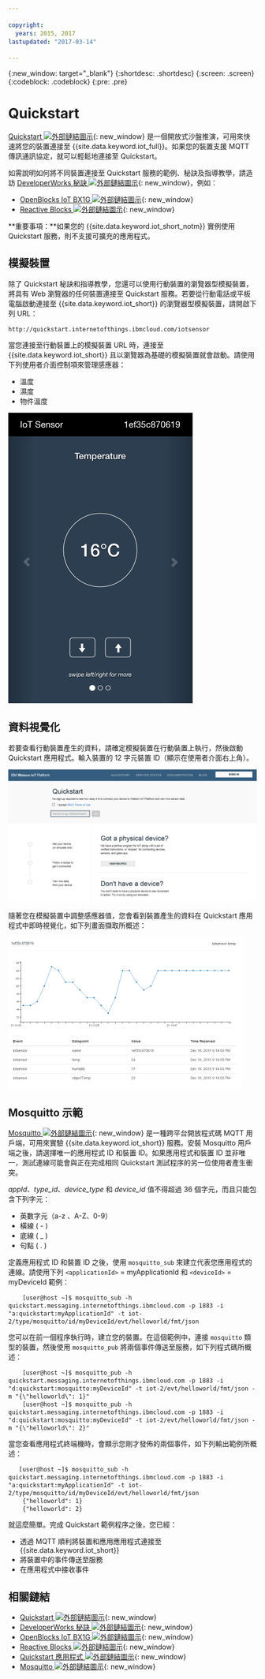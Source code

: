 ```yaml
---

copyright:
  years: 2015, 2017
lastupdated: "2017-03-14"

---
```


{:new_window: target="_blank"}
{:shortdesc: .shortdesc}
{:screen: .screen}
{:codeblock: .codeblock}
{:pre: .pre}

# Quickstart

[Quickstart ![外部鏈結圖示](../../../../icons/launch-glyph.svg "外部鏈結圖示")](https://quickstart.internetofthings.ibmcloud.com/#/){: new_window} 是一個開放式沙盤推演，可用來快速將您的裝置連接至 {{site.data.keyword.iot_full}}。如果您的裝置支援 MQTT 傳訊通訊協定，就可以輕鬆地連接至 Quickstart。

如需說明如何將不同裝置連接至 Quickstart 服務的範例、秘訣及指導教學，請造訪 [DeveloperWorks 秘訣 ![外部鏈結圖示](../../../../icons/launch-glyph.svg "外部鏈結圖示")](https://developer.ibm.com/recipes/){: new_window}，例如：

- [OpenBlocks IoT BX1G ![外部鏈結圖示](../../../../icons/launch-glyph.svg "外部鏈結圖示")](https://developer.ibm.com/recipes/tutorials/openblocks-iot-bx1g-for-iot-foundation-quickstart/){: new_window}
- [Reactive Blocks ![外部鏈結圖示](../../../../icons/launch-glyph.svg "外部鏈結圖示")](https://developer.ibm.com/recipes/tutorials/reactive-blocks-and-java-to-iot-foundation-part-1-quickstart/){: new_window}


**重要事項：**如果您的 {{site.data.keyword.iot_short_notm}} 實例使用 Quickstart 服務，則不支援可擴充的應用程式。

## 模擬裝置

除了 Quickstart 秘訣和指導教學，您還可以使用行動裝置的瀏覽器型模擬裝置，將具有 Web 瀏覽器的任何裝置連接至 Quickstart 服務。若要從行動電話或平板電腦啟動連接至 {{site.data.keyword.iot_short}} 的瀏覽器型模擬裝置，請開啟下列 URL：

```
http://quickstart.internetofthings.ibmcloud.com/iotsensor
```

當您連接至行動裝置上的模擬裝置 URL 時，連接至 {{site.data.keyword.iot_short}} 且以瀏覽器為基礎的模擬裝置就會啟動。請使用下列使用者介面控制項來管理感應器：

- 溫度
- 濕度
- 物件溫度


![影像](iotsensor.png)

## 資料視覺化

若要查看行動裝置產生的資料，請確定模擬裝置在行動裝置上執行，然後啟動 Quickstart 應用程式。輸入裝置的 12 字元裝置 ID（顯示在使用者介面右上角）。

![影像](quickstart.png)

隨著您在模擬裝置中調整感應器值，您會看到裝置產生的資料在 Quickstart 應用程式中即時視覺化，如下列畫面擷取所概述：

![影像](iotsensor_data.png)


## Mosquitto 示範

[Mosquitto ![外部鏈結圖示](../../../../icons/launch-glyph.svg "外部鏈結圖示")](http://mosquitto.org/){: new_window} 是一種跨平台開放程式碼 MQTT 用戶端，可用來實驗 {{site.data.keyword.iot_short}} 服務。安裝 Mosquitto 用戶端之後，請選擇唯一的應用程式 ID 和裝置 ID。如果應用程式和裝置 ID 並非唯一，測試連線可能會與正在完成相同 Quickstart 測試程序的另一位使用者產生衝突。

*appId*、*type_id*、*device_type* 和 *device_id* 值不得超過 36 個字元，而且只能包含下列字元：
- 英數字元（a-z 、A-Z、0-9）
- 橫線 ( - )
- 底線 ( _ )
- 句點 ( . )

定義應用程式 ID 和裝置 ID 之後，使用 `mosquitto_sub` 來建立代表您應用程式的連線。請使用下列 `<applicationId>` = myApplicationId 和 `<deviceId>` = myDeviceId 範例：
```
    [user@host ~]$ mosquitto_sub -h quickstart.messaging.internetofthings.ibmcloud.com -p 1883 -i "a:quickstart:myApplicationId" -t iot-2/type/mosquitto/id/myDeviceId/evt/helloworld/fmt/json

```

您可以在前一個程序執行時，建立您的裝置。在這個範例中，連接 `mosquitto` 類型的裝置，然後使用 `mosquitto_pub` 將兩個事件傳送至服務，如下列程式碼所概述：

```
    [user@host ~]$ mosquitto_pub -h quickstart.messaging.internetofthings.ibmcloud.com -p 1883 -i "d:quickstart:mosquitto:myDeviceId" -t iot-2/evt/helloworld/fmt/json -m "{\"helloworld\": 1}"
    [user@host ~]$ mosquitto_pub -h quickstart.messaging.internetofthings.ibmcloud.com -p 1883 -i "d:quickstart:mosquitto:myDeviceId" -t iot-2/evt/helloworld/fmt/json -m "{\"helloworld\": 2}"
```
當您查看應用程式終端機時，會顯示您剛才發佈的兩個事件，如下列輸出範例所概述：

```
   [user@host ~]$ mosquitto_sub -h quickstart.messaging.internetofthings.ibmcloud.com -p 1883 -i "a:quickstart:myApplicationId" -t iot-2/type/mosquitto/id/myDeviceId/evt/helloworld/fmt/json
    {"helloworld": 1}
    {"helloworld": 2}
```

就這麼簡單。完成 Quickstart 範例程序之後，您已經：
- 透過 MQTT 順利將裝置和應用應用程式連接至 {{site.data.keyword.iot_short}}
- 將裝置中的事件傳送至服務
- 在應用程式中接收事件


## 相關鏈結

- [Quickstart ![外部鏈結圖示](../../../../icons/launch-glyph.svg "外部鏈結圖示")](https://quickstart.internetofthings.ibmcloud.com){: new_window}
- [DeveloperWorks 秘訣 ![外部鏈結圖示](../../../../icons/launch-glyph.svg "外部鏈結圖示")](https://developer.ibm.com/recipes){: new_window}
- [OpenBlocks IoT BX1G ![外部鏈結圖示](../../../../icons/launch-glyph.svg "外部鏈結圖示")](https://developer.ibm.com/recipes/tutorials/openblocks-iot-bx1g-for-iot-foundation-quickstart/){: new_window}
- [Reactive Blocks ![外部鏈結圖示](../../../../icons/launch-glyph.svg "外部鏈結圖示")](https://developer.ibm.com/recipes/tutorials/reactive-blocks-and-java-to-iot-foundation-part-1-quickstart/){: new_window}
- [Quickstart 應用程式 ![外部鏈結圖示](../../../../icons/launch-glyph.svg "外部鏈結圖示")](http://quickstart.internetofthings.ibmcloud.com){: new_window}
- [Mosquitto ![外部鏈結圖示](../../../../icons/launch-glyph.svg "外部鏈結圖示")](http://mosquitto.org/){: new_window}
